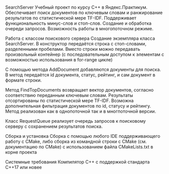 SearchServer
Учебный проект по курсу С++ в Яндекс.Практикум.
Обеспечивает поиск документов по ключевым словам и ранжирование результатов по статистической мере TF-IDF. Поддерживает функциональность минус-слов и стоп-слов. Создание и обработка очереди запросов. Возможность работы в многопоточном режиме.

Работа с классом поискового сервера
Создание экземпляра класса SearchServer. В конструктор передаётся строка с стоп-словами, разделенными пробелами. Вместо строки можно передавать произвольный контейнер (с последовательным доступом к элементам с возможностью использования в for-range цикле)

С помощью метода AddDocument добавляются документы для поиска. В метод передаётся id документа, статус, рейтинг, и сам документ в формате строки.

Метод FindTopDocuments возвращает вектор документов, согласно соответствию переданным ключевым словам. Результаты отсортированы по статистической мере TF-IDF. Возможна дополнительная фильтрация документов по id, статусу и рейтингу. Метод реализован как в однопоточной так и в многпоточной версии.

Класс RequestQueue реализует очередь запросов к поисковому серверу с сохранением результатов поиска.

Сборка и установка
Сборка с помощью любого IDE поддерживающего работу с CMake, либо сборка из командной строки с CMake (см. документацию по CMake) с использованием файла CMakeLists.txt в корне проекта

Системные требования
Компилятор С++ с поддержкой стандарта C++17 или новее
